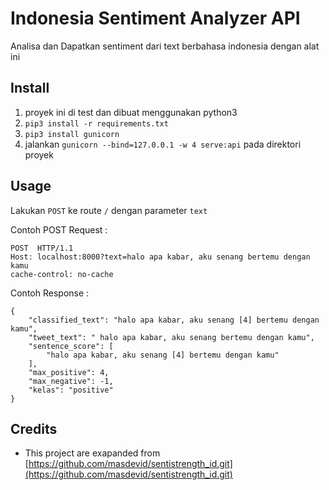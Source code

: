 # Indonesia Sentiment Analyzer API

Analisa dan Dapatkan sentiment dari text berbahasa indonesia dengan alat ini

## Install

1. proyek ini di test dan dibuat menggunakan python3
2. `pip3 install -r requirements.txt`
3. `pip3 install gunicorn`
4. jalankan `gunicorn --bind=127.0.0.1 -w 4 serve:api` pada direktori proyek

## Usage

Lakukan `POST` ke route `/` dengan parameter `text`

Contoh POST Request : 

```
POST  HTTP/1.1
Host: localhost:8000?text=halo apa kabar, aku senang bertemu dengan kamu
cache-control: no-cache
```

Contoh Response : 

```
{
    "classified_text": "halo apa kabar, aku senang [4] bertemu dengan kamu",
    "tweet_text": " halo apa kabar, aku senang bertemu dengan kamu",
    "sentence_score": [
        "halo apa kabar, aku senang [4] bertemu dengan kamu"
    ],
    "max_positive": 4,
    "max_negative": -1,
    "kelas": "positive"
}
```

## Credits

- This project are exapanded from [https://github.com/masdevid/sentistrength_id.git](https://github.com/masdevid/sentistrength_id.git)